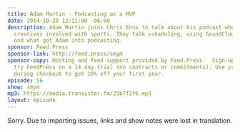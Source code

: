 ```yaml
---
title: Adam Martin - Podcasting as a MVP
date: 2014-10-28 12:11:00 -06:00
description: Adam Martin joins Chris Enns to talk about his podcast where he interviews
  creatives involved with sports. They talk scheduling, using SoundCloud, debate sponsorship
  and what got Adam into podcasting.
sponsor: Feed.Press
sponsor-link: http://feed.press/smym
sponsor-copy: Hosting and feed support provided by Feed.Press.  Sign-up today and
  try FeedPress on a 14 day trial (no contracts or commitments). Use promo code "smym"
  during checkout to get 10% off your first year.
episode: 56
show: smym
mp3: https://media.transistor.fm/25b7f2f6.mp3
layout: episode
---
```


Sorry. Due to importing issues, links and show notes were lost in translation.
